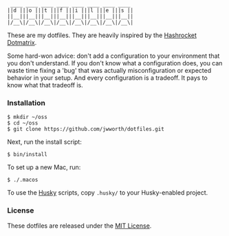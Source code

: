 ```
 ____ ____ ____ ____ ____ ____ ____ ____
||d |||o |||t |||f |||i |||l |||e |||s ||
||__|||__|||__|||__|||__|||__|||__|||__||
|/__\|/__\|/__\|/__\|/__\|/__\|/__\|/__\|
```

These are my dotfiles. They are heavily inspired by the [Hashrocket
Dotmatrix][dotmatrix].

Some hard-won advice: don't add a configuration to your environment that you
don't understand. If you don't know what a configuration does, you can waste
time fixing a 'bug' that was actually misconfiguration or expected behavior in
your setup. And every configuration is a tradeoff. It pays to know what that
tradeoff is.

### Installation

```
$ mkdir ~/oss
$ cd ~/oss
$ git clone https://github.com/jwworth/dotfiles.git
```

Next, run the install script:

```
$ bin/install
```

To set up a new Mac, run:

```
$ ./.macos
```

To use the [Husky][husky] scripts, copy `.husky/` to your Husky-enabled project.

### License

These dotfiles are released under the [MIT License][mit].

[dotmatrix]: https://github.com/hashrocket/dotmatrix
[mit]: http://www.opensource.org/licenses/MIT
[husky]: https://www.npmjs.com/package/husky

